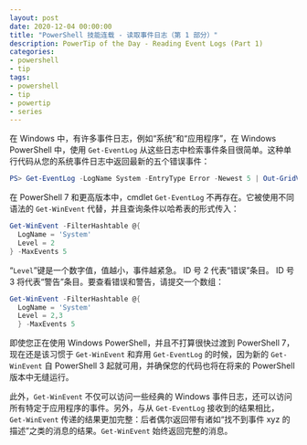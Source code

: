```yaml
---
layout: post
date: 2020-12-04 00:00:00
title: "PowerShell 技能连载 - 读取事件日志（第 1 部分）"
description: PowerTip of the Day - Reading Event Logs (Part 1)
categories:
- powershell
- tip
tags:
- powershell
- tip
- powertip
- series
---
```

在 Windows 中，有许多事件日志，例如“系统”和“应用程序”，在 Windows PowerShell 中，使用 `Get-EventLog` 从这些日志中检索事件条目很简单。这种单行代码从您的系统事件日志中返回最新的五个错误事件：

```powershell
PS> Get-EventLog -LogName System -EntryType Error -Newest 5 | Out-GridView
```

在 PowerShell 7 和更高版本中，cmdlet `Get-EventLog` 不再存在。它被使用不同语法的 `Get-WinEvent` 代替，并且查询条件以哈希表的形式传入：

```powershell
Get-WinEvent -FilterHashtable @{
  LogName = 'System'
  Level = 2
} -MaxEvents 5
```

“`Level`”键是一个数字值，值越小，事件越紧急。 ID 号 2 代表“错误”条目。 ID 号 3 将代表“警告”条目。要查看错误和警告，请提交一个数组：

```powershell
Get-WinEvent -FilterHashtable @{
  LogName = 'System'
  Level = 2,3
  } -MaxEvents 5
```

即使您正在使用 Windows PowerShell，并且不打算很快过渡到 PowerShell 7，现在还是该习惯于 `Get-WinEvent` 和弃用 `Get-EventLog` 的时候，因为新的 `Get-WinEvent` 自 PowerShell 3 起就可用，并确保您的代码也将在将来的 PowerShell 版本中无缝运行。

此外，`Get-WinEvent` 不仅可以访问一些经典的 Windows 事件日志，还可以访问所有特定于应用程序的事件。另外，与从 `Get-EventLog` 接收到的结果相比， `Get-WinEvent` 传递的结果更加完整：后者偶尔返回带有诸如“找不到事件 xyz 的描述”之类的消息的结果。`Get-WinEvent` 始终返回完整的消息。

<!--本文国际来源：[Reading Event Logs (Part 1)](https://community.idera.com/database-tools/powershell/powertips/b/tips/posts/reading-event-logs-part-1)-->

